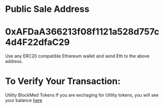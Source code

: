 # **Public Sale Address**
# **0xAFDaA366213f08f1121a528d757c4d4F22dfaC29**

Use any ERC20 compatible Ethereum wallet and send Eth to the above address.

# To Verify Your Transaction:

Utility BlockMed Tokens
If you are exchaging for Utility tokens, you will see your balance [here](https://etherscan.io/address/0xafdaa366213f08f1121a528d757c4d4f22dfac29)

